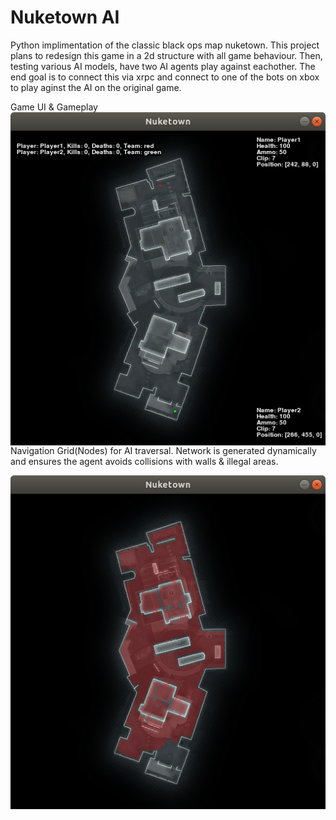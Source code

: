 # Nuketown AI
Python implimentation of the classic black ops map nuketown. This project plans to redesign this game in a 2d structure with all game behaviour. Then, testing various AI models, have two AI agents play against eachother. The end goal is to connect this via xrpc and connect to one of the bots on xbox to play aginst the AI on the original game.

Game UI & Gameplay
<img align="left" src="https://github.com/ryan75195/Nuketown/blob/master/Gameplay.png">
    <style type="text/css">
    .image-left {
      display: block;
      margin-left: auto;
      margin-right: auto;
      float: right;
    }
    </style>

Navigation Grid(Nodes) for AI traversal. Network is generated dynamically and ensures the agent avoids collisions with walls & illegal areas.

<img align="left" src="https://github.com/ryan75195/Nuketown/blob/master/Nodes.png">
    <style type="text/css">
    .image-left {
      display: block;
      margin-left: auto;
      margin-right: auto;
      float: right;
    }
    </style>
